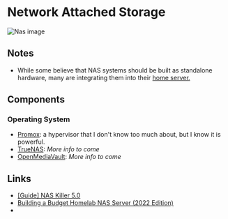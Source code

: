 # Network Attached Storage

![Nas image](https://cdn.mos.cms.futurecdn.net/qc9Ua9r8zzxwcvP9G2pYh6-1920-80.jpg.webp)

## Notes
- While some believe that NAS systems should be built as standalone hardware, many are integrating them into their [home server.](home-server)

## Components
### Operating System
- [Promox](https://www.proxmox.com/en/): a hypervisor that I don't know too much about, but I know it is powerful.
- [TrueNAS](https://www.truenas.com): *More info to come*
- [OpenMediaVault](https://www.openmediavault.org): *More info to come*

## Links

- [[Guide] NAS Killer 5.0](https://forums.serverbuilds.net/t/guide-nas-killer-5-0/3072)
- [Building a Budget Homelab NAS Server (2022 Edition)](https://mtlynch.io/budget-nas/)
- 